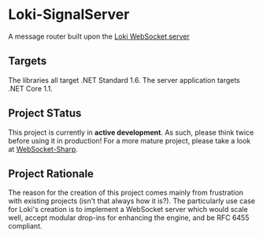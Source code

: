 # Loki-SignalServer
A message router built upon the [Loki WebSocket server](https://github.com/systemidx/Loki)

## Targets
The libraries all target .NET Standard 1.6. The server application targets .NET Core 1.1.

## Project STatus
This project is currently in **active development**. As such, please think twice before using it in production! For a more mature project, please take a look at [WebSocket-Sharp](https://github.com/sta/websocket-sharp).

## Project Rationale
The reason for the creation of this project comes mainly from frustration with existing projects (isn't that always how it is?). The particularly use case for Loki's creation is to implement a WebSocket server which would scale well, accept modular drop-ins for enhancing the engine, and be RFC 6455 compliant.